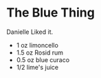 The Blue Thing 
===============

Danielle Liked it.



- 1 oz limoncello
- 1.5 oz Rosid rum
- 0.5 oz blue curaco
- 1/2 lime's juice